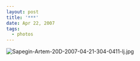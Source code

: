 ```yaml
---
layout: post
title: '***'
date: Apr 22, 2007
tags:
  - photos
---
```


![Sapegin-Artem-20D-2007-04-21-304-0411-lj.jpg](upload://Sapegin-Artem-20D-2007-04-21-304-0411-lj.jpg)
